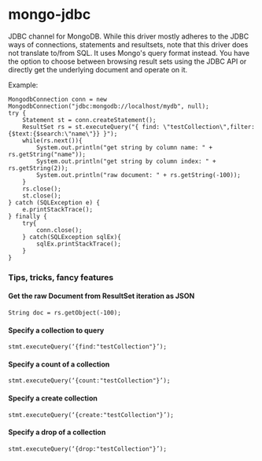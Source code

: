 # mongo-jdbc
JDBC channel for MongoDB.
While this driver mostly adheres to the JDBC ways of connections, statements and resultsets, note that this driver does not translate to/from SQL. It uses Mongo's query format instead. 
You have the option to choose between browsing result sets using the JDBC API or directly get the underlying document and operate on it.

Example:

	MongodbConnection conn = new MongodbConnection("jdbc:mongodb://localhost/mydb", null);
	try {
		Statement st = conn.createStatement();
		ResultSet rs = st.executeQuery("{ find: \"testCollection\",filter: {$text:{$search:\"name\"}} }");
		while(rs.next()){
			System.out.println("get string by column name: " + rs.getString("name"));
			System.out.println("get string by column index: " + rs.getString(2));
			System.out.println("raw document: " + rs.getString(-100));
		}
		rs.close();
		st.close();
	} catch (SQLException e) {
		e.printStackTrace();
	} finally {
		try{
			conn.close();
		} catch(SQLException sqlEx){
			sqlEx.printStackTrace();
		}
	}

### Tips, tricks, fancy features

#### Get the raw Document from ResultSet iteration as JSON

	String doc = rs.getObject(-100);

#### Specify a collection to query

	stmt.executeQuery(‘{find:"testCollection"}’);

#### Specify a count of a collection

	stmt.executeQuery(‘{count:"testCollection"}’);
	
#### Specify a create collection

	stmt.executeQuery(‘{create:"testCollection"}’);
	
#### Specify a drop of a collection

	stmt.executeQuery(‘{drop:"testCollection"}’);
	
